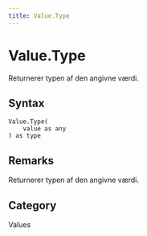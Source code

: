 ```yaml
---
title: Value.Type
---
```


# Value.Type


Returnerer typen af den angivne værdi.


## Syntax

```powerquery
Value.Type(
    value as any
) as type
```


## Remarks

Returnerer typen af den angivne værdi.



## Category
Values

